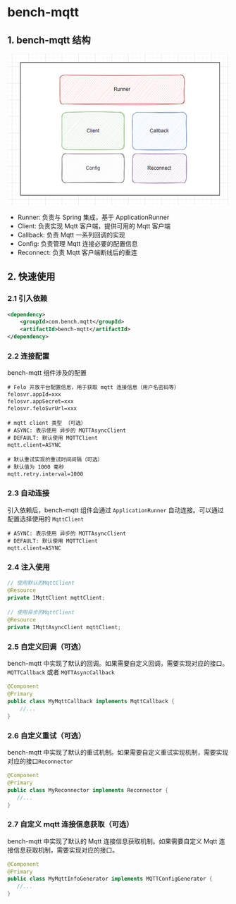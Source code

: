# bench-mqtt

## 1. bench-mqtt 结构
![结构图](doc/image/structure.png)

- Runner: 负责与 Spring 集成，基于 ApplicationRunner
- Client: 负责实现 Mqtt 客户端，提供可用的 Mqtt 客户端
- Callback: 负责 Mqtt 一系列回调的实现
- Config: 负责管理 Mqtt 连接必要的配置信息 
- Reconnect: 负责 Mqtt 客户端断线后的重连

## 2. 快速使用
### 2.1 引入依赖
```xml
<dependency>
    <groupId>com.bench.mqtt</groupId>
    <artifactId>bench-mqtt</artifactId>
</dependency>
```

### 2.2 连接配置
bench-mqtt 组件涉及的配置
```properties
# Felo 开放平台配置信息，用于获取 mqtt 连接信息（用户名密码等）
felosvr.appId=xxx
felosvr.appSecret=xxx
felosvr.feloSvrUrl=xxx

# mqtt client 类型 （可选）
# ASYNC: 表示使用 异步的 MQTTAsyncClient
# DEFAULT: 默认使用 MQTTClient
mqtt.client=ASYNC

# 默认重试实现的重试时间间隔（可选）
# 默认值为 1000 毫秒
mqtt.retry.interval=1000
```

### 2.3 自动连接
引入依赖后，bench-mqtt 组件会通过 `ApplicationRunner` 自动连接。可以通过配置选择使用的 `MqttClient`
```properties
# ASYNC: 表示使用 异步的 MQTTAsyncClient
# DEFAULT: 默认使用 MQTTClient
mqtt.client=ASYNC
```

### 2.4 注入使用
```java
// 使用默认的MqttClient
@Resource
private IMqttClient mqttClient;

// 使用异步的MqttClient
@Resource
private IMqttAsyncClient mqttClient;
```

### 2.5 自定义回调（可选）
bench-mqtt 中实现了默认的回调。如果需要自定义回调，需要实现对应的接口。`MQTTCallback` 或者 `MQTTAsyncCallback`

```java
@Component
@Primary
public class MyMqttCallback implements MqttCallback {
    //...
}
```
### 2.6 自定义重试（可选）
bench-mqtt 中实现了默认的重试机制。如果需要自定义重试实现机制，需要实现对应的接口`Reconnector`
 ```java
@Component
@Primary
public class MyReconnector implements Reconnector {
    //...
}
```

### 2.7 自定义 mqtt 连接信息获取（可选）
bench-mqtt 中实现了默认的 Mqtt 连接信息获取机制。如果需要自定义 Mqtt 连接信息获取机制，需要实现对应的接口。
 ```java
@Component
@Primary
public class MyMqttInfoGenerator implements MQTTConfigGenerator {
    //...
}
```



















